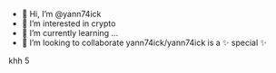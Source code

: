 - 👋 Hi, I’m @yann74ick
- 👀 I’m interested in crypto
- 🌱 I’m currently learning ...
- 💞️ I’m looking to collaborate
yann74ick/yann74ick is a ✨ special ✨ 

khh
5
